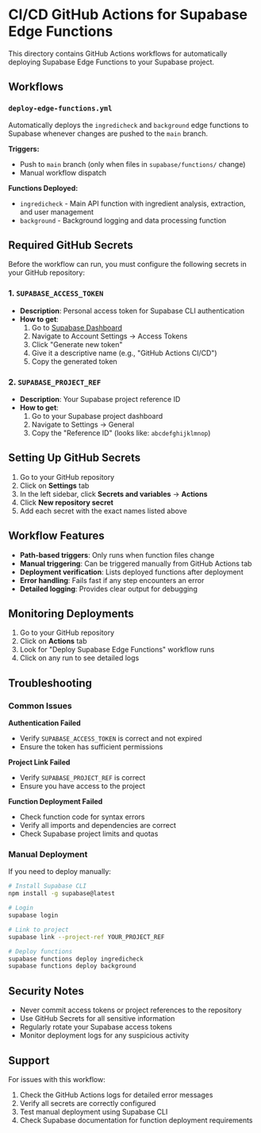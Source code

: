 # CI/CD GitHub Actions for Supabase Edge Functions

This directory contains GitHub Actions workflows for automatically deploying Supabase Edge Functions to your Supabase project.

## Workflows

### `deploy-edge-functions.yml`

Automatically deploys the `ingredicheck` and `background` edge functions to Supabase whenever changes are pushed to the `main` branch.

**Triggers:**
- Push to `main` branch (only when files in `supabase/functions/` change)
- Manual workflow dispatch

**Functions Deployed:**
- `ingredicheck` - Main API function with ingredient analysis, extraction, and user management
- `background` - Background logging and data processing function

## Required GitHub Secrets

Before the workflow can run, you must configure the following secrets in your GitHub repository:

### 1. `SUPABASE_ACCESS_TOKEN`
- **Description**: Personal access token for Supabase CLI authentication
- **How to get**: 
  1. Go to [Supabase Dashboard](https://supabase.com/dashboard)
  2. Navigate to Account Settings → Access Tokens
  3. Click "Generate new token"
  4. Give it a descriptive name (e.g., "GitHub Actions CI/CD")
  5. Copy the generated token

### 2. `SUPABASE_PROJECT_REF`
- **Description**: Your Supabase project reference ID
- **How to get**:
  1. Go to your Supabase project dashboard
  2. Navigate to Settings → General
  3. Copy the "Reference ID" (looks like: `abcdefghijklmnop`)

## Setting Up GitHub Secrets

1. Go to your GitHub repository
2. Click on **Settings** tab
3. In the left sidebar, click **Secrets and variables** → **Actions**
4. Click **New repository secret**
5. Add each secret with the exact names listed above

## Workflow Features

- **Path-based triggers**: Only runs when function files change
- **Manual triggering**: Can be triggered manually from GitHub Actions tab
- **Deployment verification**: Lists deployed functions after deployment
- **Error handling**: Fails fast if any step encounters an error
- **Detailed logging**: Provides clear output for debugging

## Monitoring Deployments

1. Go to your GitHub repository
2. Click on **Actions** tab
3. Look for "Deploy Supabase Edge Functions" workflow runs
4. Click on any run to see detailed logs

## Troubleshooting

### Common Issues

**Authentication Failed**
- Verify `SUPABASE_ACCESS_TOKEN` is correct and not expired
- Ensure the token has sufficient permissions

**Project Link Failed**
- Verify `SUPABASE_PROJECT_REF` is correct
- Ensure you have access to the project

**Function Deployment Failed**
- Check function code for syntax errors
- Verify all imports and dependencies are correct
- Check Supabase project limits and quotas

### Manual Deployment

If you need to deploy manually:

```bash
# Install Supabase CLI
npm install -g supabase@latest

# Login
supabase login

# Link to project
supabase link --project-ref YOUR_PROJECT_REF

# Deploy functions
supabase functions deploy ingredicheck
supabase functions deploy background
```

## Security Notes

- Never commit access tokens or project references to the repository
- Use GitHub Secrets for all sensitive information
- Regularly rotate your Supabase access tokens
- Monitor deployment logs for any suspicious activity

## Support

For issues with this workflow:
1. Check the GitHub Actions logs for detailed error messages
2. Verify all secrets are correctly configured
3. Test manual deployment using Supabase CLI
4. Check Supabase documentation for function deployment requirements

